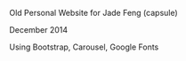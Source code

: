 Old Personal Website for Jade Feng (capsule)

December 2014 

Using Bootstrap, Carousel, Google Fonts